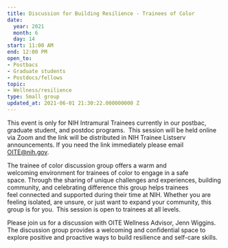 ```yaml
---
title: Discussion for Building Resilience - Trainees of Color
date:
  year: 2021
  month: 6
  day: 14
start: 11:00 AM
end: 12:00 PM
open_to:
- Postbacs
- Graduate students
- Postdocs/fellows
topic:
- Wellness/resilience
type: Small group
updated_at: 2021-06-01 21:30:22.000000000 Z
---
```

This event is only for NIH Intramural Trainees currently in our postbac,
graduate student, and postdoc programs.  This session will be held
online via Zoom and the link will be distributed in NIH Trainee Listserv
announcements. If you need the link immediately please email
OITE@nih.gov. 

The trainee of color discussion group offers a warm and
welcoming environment for trainees of color to engage in a safe
space. Through the sharing of unique challenges and experiences,
building community, and celebrating difference this group helps trainees
feel connected and supported during their time at NIH. Whether you are
feeling isolated, are unsure, or just want to expand your community,
this group is for you.  This session is open to trainees at all
levels.  

Please join us for a discussion with OITE Wellness Advisor, Jenn
Wiggins. The discussion group provides a welcoming and confidential
space to explore positive and proactive ways to build resilience and
self-care skills.
